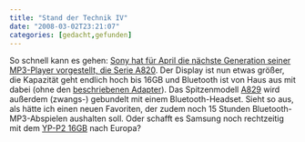 ```yaml
---
title: "Stand der Technik IV"
date: "2008-03-02T23:21:07"
categories: [gedacht,gefunden]
---
```


So schnell kann es gehen: [Sony hat für April die nächste Generation seiner MP3-Player vorgestellt, die Serie A820](http://neuerdings.com/2008/02/22/nwz-a820-bluetooth-walkman-von-sony/). Der Display ist nun etwas größer, die Kapazität geht endlich hoch bis 16GB und Bluetooth ist von Haus aus mit dabei (ohne den [beschriebenen Adapter](/2008/01/21/stand-der-technik/)). Das Spitzenmodell [A829](http://www.sony.de/view/ShowProduct.action?product=NWZ-A829&site=odw_de_DE&imageType=Main&category=NWS+A+Series) wird außerdem (zwangs-) gebundelt mit einem Bluetooth-Headset. Sieht so aus, als hätte ich einen neuen Favoriten, der zudem noch 15 Stunden Bluetooth-MP3-Abspielen aushalten soll. Oder schafft es Samsung noch rechtzeitig mit dem [YP-P2 16GB](http://www.anythingbutipod.com/archives/2008/01/samsung-p2-16gb-and-other-ces-news.php) nach Europa?
